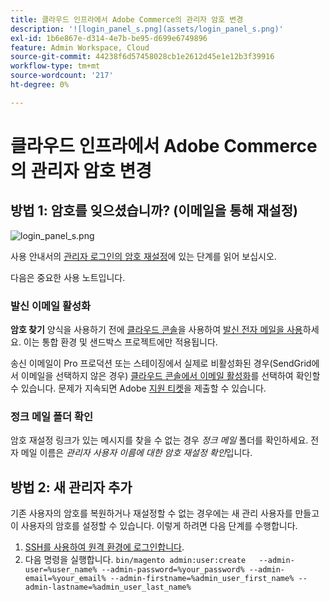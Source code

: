 ```yaml
---
title: 클라우드 인프라에서 Adobe Commerce의 관리자 암호 변경
description: '![login_panel_s.png](assets/login_panel_s.png)'
exl-id: 1b6e867e-d314-4e7b-be95-d699e6749896
feature: Admin Workspace, Cloud
source-git-commit: 44238f6d57458028cb1e2612d45e1e12b3f39916
workflow-type: tm+mt
source-wordcount: '217'
ht-degree: 0%

---
```


# 클라우드 인프라에서 Adobe Commerce의 관리자 암호 변경

## 방법 1: 암호를 잊으셨습니까? (이메일을 통해 재설정)

![login_panel_s.png](assets/login_panel_s.png)

사용 안내서의 [관리자 로그인의 암호 재설정](https://experienceleague.adobe.com/docs/commerce-admin/start/admin/admin-signin.html#admin-sign-in)에 있는 단계를 읽어 보십시오.

다음은 중요한 사용 노트입니다.

### 발신 이메일 활성화

**암호 찾기** 양식을 사용하기 전에 [클라우드 콘솔](https://experienceleague.adobe.com/docs/commerce-cloud-service/user-guide/project/overview.html)을 사용하여 [발신 전자 메일을 사용](https://experienceleague.adobe.com/docs/commerce-cloud-service/user-guide/project/outgoing-emails.html)하세요. 이는 통합 환경 및 샌드박스 프로젝트에만 적용됩니다.

송신 이메일이 Pro 프로덕션 또는 스테이징에서 실제로 비활성화된 경우(SendGrid에서 이메일을 선택하지 않은 경우) [클라우드 콘솔에서 이메일 활성화](https://experienceleague.adobe.com/en/docs/commerce-on-cloud/user-guide/project/outgoing-emails#enable-emails-in-the-cli)를 선택하여 확인할 수 있습니다. 문제가 지속되면 Adobe [지원 티켓](https://experienceleague.adobe.com/en/docs/commerce-knowledge-base/kb/help-center-guide/magento-help-center-user-guide)을 제출할 수 있습니다.

### 정크 메일 폴더 확인

암호 재설정 링크가 있는 메시지를 찾을 수 없는 경우 *정크 메일* 폴더를 확인하세요. 전자 메일 이름은 *관리자 사용자 이름에 대한 암호 재설정 확인*&#x200B;입니다.

## 방법 2: 새 관리자 추가

기존 사용자의 암호를 복원하거나 재설정할 수 없는 경우에는 새 관리 사용자를 만들고 이 사용자의 암호를 설정할 수 있습니다. 이렇게 하려면 다음 단계를 수행합니다.

1. [SSH를 사용하여 원격 환경에 로그인합니다](https://experienceleague.adobe.com/docs/commerce-cloud-service/user-guide/develop/secure-connections.html).
1. 다음 명령을 실행합니다. `bin/magento admin:user:create   --admin-user=%user_name% --admin-password=%your_password% --admin-email=%your_email% --admin-firstname=%admin_user_first_name% --admin-lastname=%admin_user_last_name%`
